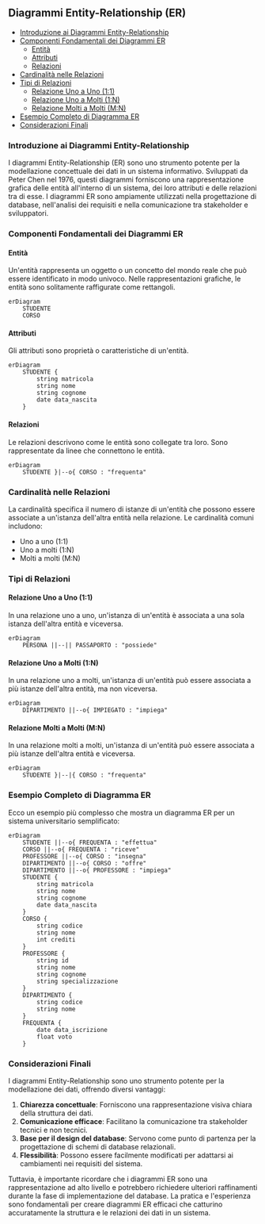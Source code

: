 ## Diagrammi Entity-Relationship (ER) <!-- omit in toc -->

- [Introduzione ai Diagrammi Entity-Relationship](#introduzione-ai-diagrammi-entity-relationship)
- [Componenti Fondamentali dei Diagrammi ER](#componenti-fondamentali-dei-diagrammi-er)
  - [Entità](#entità)
  - [Attributi](#attributi)
  - [Relazioni](#relazioni)
- [Cardinalità nelle Relazioni](#cardinalità-nelle-relazioni)
- [Tipi di Relazioni](#tipi-di-relazioni)
  - [Relazione Uno a Uno (1:1)](#relazione-uno-a-uno-11)
  - [Relazione Uno a Molti (1:N)](#relazione-uno-a-molti-1n)
  - [Relazione Molti a Molti (M:N)](#relazione-molti-a-molti-mn)
- [Esempio Completo di Diagramma ER](#esempio-completo-di-diagramma-er)
- [Considerazioni Finali](#considerazioni-finali)

### Introduzione ai Diagrammi Entity-Relationship

I diagrammi Entity-Relationship (ER) sono uno strumento potente per la modellazione concettuale dei dati in un sistema informativo. Sviluppati da Peter Chen nel 1976, questi diagrammi forniscono una rappresentazione grafica delle entità all'interno di un sistema, dei loro attributi e delle relazioni tra di esse. I diagrammi ER sono ampiamente utilizzati nella progettazione di database, nell'analisi dei requisiti e nella comunicazione tra stakeholder e sviluppatori.

### Componenti Fondamentali dei Diagrammi ER

#### Entità

Un'entità rappresenta un oggetto o un concetto del mondo reale che può essere identificato in modo univoco. Nelle rappresentazioni grafiche, le entità sono solitamente raffigurate come rettangoli.

```mermaid
erDiagram
    STUDENTE
    CORSO
```

#### Attributi

Gli attributi sono proprietà o caratteristiche di un'entità.

```mermaid
erDiagram
    STUDENTE {
        string matricola
        string nome
        string cognome
        date data_nascita
    }

```

#### Relazioni

Le relazioni descrivono come le entità sono collegate tra loro. Sono rappresentate da linee che connettono le entità.

```mermaid
erDiagram
    STUDENTE }|--o{ CORSO : "frequenta"

```

### Cardinalità nelle Relazioni

La cardinalità specifica il numero di istanze di un'entità che possono essere associate a un'istanza dell'altra entità nella relazione. Le cardinalità comuni includono:

- Uno a uno (1:1)
- Uno a molti (1:N)
- Molti a molti (M:N)

### Tipi di Relazioni

#### Relazione Uno a Uno (1:1)

In una relazione uno a uno, un'istanza di un'entità è associata a una sola istanza dell'altra entità e viceversa.

```mermaid
erDiagram
    PERSONA ||--|| PASSAPORTO : "possiede"

```

#### Relazione Uno a Molti (1:N)

In una relazione uno a molti, un'istanza di un'entità può essere associata a più istanze dell'altra entità, ma non viceversa.

```mermaid
erDiagram
    DIPARTIMENTO ||--o{ IMPIEGATO : "impiega"

```

#### Relazione Molti a Molti (M:N)

In una relazione molti a molti, un'istanza di un'entità può essere associata a più istanze dell'altra entità e viceversa.

```mermaid
erDiagram
    STUDENTE }|--|{ CORSO : "frequenta"

```


### Esempio Completo di Diagramma ER

Ecco un esempio più complesso che mostra un diagramma ER per un sistema universitario semplificato:

```mermaid
erDiagram
    STUDENTE ||--o{ FREQUENTA : "effettua"
    CORSO ||--o{ FREQUENTA : "riceve"
    PROFESSORE ||--o{ CORSO : "insegna"
    DIPARTIMENTO ||--o{ CORSO : "offre"
    DIPARTIMENTO ||--o{ PROFESSORE : "impiega"
    STUDENTE {
        string matricola
        string nome
        string cognome
        date data_nascita
    }
    CORSO {
        string codice
        string nome
        int crediti
    }
    PROFESSORE {
        string id
        string nome
        string cognome
        string specializzazione
    }
    DIPARTIMENTO {
        string codice
        string nome
    }
    FREQUENTA {
        date data_iscrizione
        float voto
    }

```

### Considerazioni Finali

I diagrammi Entity-Relationship sono uno strumento potente per la modellazione dei dati, offrendo diversi vantaggi:

1. **Chiarezza concettuale**: Forniscono una rappresentazione visiva chiara della struttura dei dati.
2. **Comunicazione efficace**: Facilitano la comunicazione tra stakeholder tecnici e non tecnici.
3. **Base per il design del database**: Servono come punto di partenza per la progettazione di schemi di database relazionali.
4. **Flessibilità**: Possono essere facilmente modificati per adattarsi ai cambiamenti nei requisiti del sistema.

Tuttavia, è importante ricordare che i diagrammi ER sono una rappresentazione ad alto livello e potrebbero richiedere ulteriori raffinamenti durante la fase di implementazione del database. La pratica e l'esperienza sono fondamentali per creare diagrammi ER efficaci che catturino accuratamente la struttura e le relazioni dei dati in un sistema.
